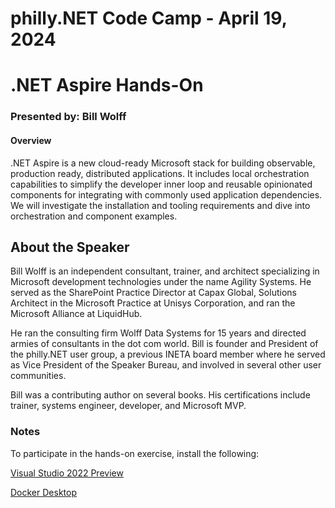 # philly.NET Code Camp - April 19, 2024

# .NET Aspire Hands-On

### Presented by: Bill Wolff

#### Overview
.NET Aspire is a new cloud-ready Microsoft stack for building observable, production ready, distributed applications. It includes local orchestration capabilities to simplify the developer inner loop and reusable opinionated components for integrating with commonly used application dependencies. We will investigate the installation and tooling requirements and dive into orchestration and component examples.

## About the Speaker

Bill Wolff is an independent consultant, trainer, and architect specializing in Microsoft development technologies under the name Agility Systems. He served as the SharePoint Practice Director at Capax Global, Solutions Architect in the Microsoft Practice at Unisys Corporation, and ran the Microsoft Alliance at LiquidHub. 

He ran the consulting firm Wolff Data Systems for 15 years and directed armies of consultants in the dot com world. Bill is founder and President of the philly.NET user group, a previous INETA board member where he served as Vice President of the Speaker Bureau, and involved in several other user communities. 

Bill was a contributing author on several books. His certifications include trainer, systems engineer, developer, and Microsoft MVP.

### Notes

To participate in the hands-on exercise, install the following:

[Visual Studio 2022 Preview](https://visualstudio.microsoft.com/vs/preview/)

[Docker Desktop](https://www.docker.com/products/docker-desktop/)

 
